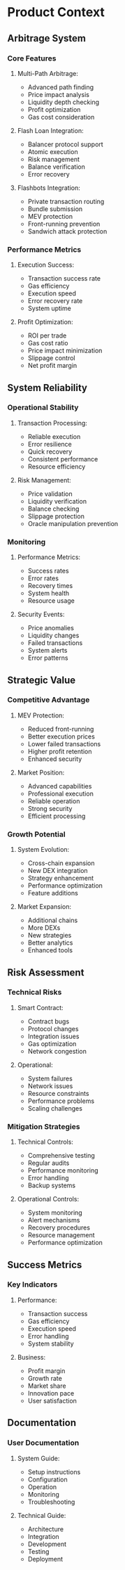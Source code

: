 # Product Context

## Arbitrage System

### Core Features
1. Multi-Path Arbitrage:
   - Advanced path finding
   - Price impact analysis
   - Liquidity depth checking
   - Profit optimization
   - Gas cost consideration

2. Flash Loan Integration:
   - Balancer protocol support
   - Atomic execution
   - Risk management
   - Balance verification
   - Error recovery

3. Flashbots Integration:
   - Private transaction routing
   - Bundle submission
   - MEV protection
   - Front-running prevention
   - Sandwich attack protection

### Performance Metrics
1. Execution Success:
   - Transaction success rate
   - Gas efficiency
   - Execution speed
   - Error recovery rate
   - System uptime

2. Profit Optimization:
   - ROI per trade
   - Gas cost ratio
   - Price impact minimization
   - Slippage control
   - Net profit margin

## System Reliability

### Operational Stability
1. Transaction Processing:
   - Reliable execution
   - Error resilience
   - Quick recovery
   - Consistent performance
   - Resource efficiency

2. Risk Management:
   - Price validation
   - Liquidity verification
   - Balance checking
   - Slippage protection
   - Oracle manipulation prevention

### Monitoring
1. Performance Metrics:
   - Success rates
   - Error rates
   - Recovery times
   - System health
   - Resource usage

2. Security Events:
   - Price anomalies
   - Liquidity changes
   - Failed transactions
   - System alerts
   - Error patterns

## Strategic Value

### Competitive Advantage
1. MEV Protection:
   - Reduced front-running
   - Better execution prices
   - Lower failed transactions
   - Higher profit retention
   - Enhanced security

2. Market Position:
   - Advanced capabilities
   - Professional execution
   - Reliable operation
   - Strong security
   - Efficient processing

### Growth Potential
1. System Evolution:
   - Cross-chain expansion
   - New DEX integration
   - Strategy enhancement
   - Performance optimization
   - Feature additions

2. Market Expansion:
   - Additional chains
   - More DEXs
   - New strategies
   - Better analytics
   - Enhanced tools

## Risk Assessment

### Technical Risks
1. Smart Contract:
   - Contract bugs
   - Protocol changes
   - Integration issues
   - Gas optimization
   - Network congestion

2. Operational:
   - System failures
   - Network issues
   - Resource constraints
   - Performance problems
   - Scaling challenges

### Mitigation Strategies
1. Technical Controls:
   - Comprehensive testing
   - Regular audits
   - Performance monitoring
   - Error handling
   - Backup systems

2. Operational Controls:
   - System monitoring
   - Alert mechanisms
   - Recovery procedures
   - Resource management
   - Performance optimization

## Success Metrics

### Key Indicators
1. Performance:
   - Transaction success
   - Gas efficiency
   - Execution speed
   - Error handling
   - System stability

2. Business:
   - Profit margin
   - Growth rate
   - Market share
   - Innovation pace
   - User satisfaction

## Documentation

### User Documentation
1. System Guide:
   - Setup instructions
   - Configuration
   - Operation
   - Monitoring
   - Troubleshooting

2. Technical Guide:
   - Architecture
   - Integration
   - Development
   - Testing
   - Deployment
